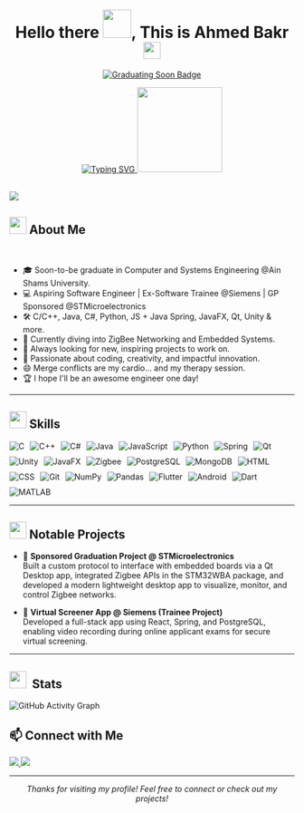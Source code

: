 <h1 align="center">Hello there <img src="https://user-images.githubusercontent.com/74038190/214644145-264f4759-7633-441e-9d67-d8dda9d50d26.gif" width="50">, This is Ahmed Bakr <img src="https://github.com/AhmedBakrXI/AhmedBakrXI/assets/114930002/db7b2fe1-5ff5-491c-9fec-3e13af7b3bfb" width="30"></h1>

<p align="center">
  <a href="https://github.com/AhmedBakrXI" target="_blank">
    <img src="https://img.shields.io/badge/Graduating_SOON-8A2BE2?style=for-the-badge&logo=starship&labelColor=36bcf7&link=https://&logoColor=white&color=0d1117&logoWidth=30&animation=glitch" alt="Graduating Soon Badge"/>
  </a>
</p>
<p align="center">
  <a href="https://git.io/typing-svg">
    <img src="https://readme-typing-svg.herokuapp.com?font=Fira+Code&pause=1000&center=true&random=false&width=435&lines=Computer+Engineering+Student+%40ASU%2C;Driven+by+The+Flame+of+Creativity%2C;Having+Coding+Inspiration+%26+Science%2C;Passionate+%26+Hard+Working+Student." alt="Typing SVG" />
  </a>
  <img src="https://private-user-images.githubusercontent.com/114930002/316238341-05b07571-a558-43c5-ac40-fb0be0415860.gif?jwt=eyJhbGciOiJIUzI1NiIsInR5cCI6IkpXVCJ9.eyJpc3MiOiJnaXRodWIuY29tIiwiYXVkIjoicmF3LmdpdGh1YnVzZXJjb250ZW50LmNvbSIsImtleSI6ImtleTUiLCJleHAiOjE3MTM5OTQ4MzEsIm5iZiI6MTcxMzk5NDUzMSwicGF0aCI6Ii8xMTQ5MzAwMDIvMzE2MjM4MzQxLTA1YjA3NTcxLWE1NTgtNDNjNS1hYzQwLWZiMGJlMDQxNTg2MC5naWY_WC1BbXotQWxnb3JpdGhtPUFXUzQtSE1BQy1TSEEyNTYmWC1BbXotQ3JlZGVudGlhbD1BS0lBVkNPRFlMU0E1M1BRSzRaQSUyRjIwMjQwNDI0JTJGdXMtZWFzdC0xJTJGczMlMkZhd3M0X3JlcXVlc3QmWC1BbXotRGF0ZT0yMDI0MDQyNFQyMTM1MzFaJlgtQW16LUV4cGlyZXM9MzAwJlgtQW16LVNpZ25hdHVyZT0yNWVmYTRjNDQzZDMzZjU2ZWI3ZjU0YTRkYmI3NGJhODk4MTVlMzhhYmRkY2U4MGQ5N2VlODI0NmQwNjVmZmRlJlgtQW16LVNpZ25lZEhlYWRlcnM9aG9zdCZhY3Rvcl9pZD0wJmtleV9pZD0wJnJlcG9faWQ9MCJ9.rMnNZ_lTYL8gJG5Hp485b8ZNUpcUAiSjWVXH6ew8cNE" width="150">
</p>
<br>


<img src="https://user-images.githubusercontent.com/74038190/212284100-561aa473-3905-4a80-b561-0d28506553ee.gif">

<h2><img src="https://user-images.githubusercontent.com/74038190/221352989-518609ab-b4d1-459e-929f-a08cd2bd9b3c.gif" width="30"> About Me</h2>
<br>

- 🎓 Soon-to-be graduate in Computer and Systems Engineering @Ain Shams University.
- 💻 Aspiring Software Engineer | Ex-Software Trainee @Siemens | GP Sponsored @STMicroelectronics
- 🛠️ C/C++, Java, C#, Python, JS + Java Spring, JavaFX, Qt, Unity & more.
- 🌱 Currently diving into ZigBee Networking and Embedded Systems.
- 🔭 Always looking for new, inspiring projects to work on.
- 🎨 Passionate about coding, creativity, and impactful innovation.
- 😄 Merge conflicts are my cardio... and my therapy session.
- 🏆 I hope I'll be an awesome engineer one day!

---

<h2><img src="https://user-images.githubusercontent.com/74038190/212284087-bbe7e430-757e-4901-90bf-4cd2ce3e1852.gif" width="30"> Skills</h2>

<div style="display: flex; flex-wrap: wrap; gap: 10px; align-items: center;">
  <img src="https://img.shields.io/badge/C-00599C?logo=c&logoColor=white&style=for-the-badge" alt="C">
  <img src="https://img.shields.io/badge/C++-00599C?logo=c%2B%2B&logoColor=white&style=for-the-badge" alt="C++">
  <img src="https://img.shields.io/badge/C%23-00599C?style=for-the-badge&logo=C%23&logoColor=white" alt="C#">
  <img src="https://img.shields.io/badge/Java-ED8B00?logo=openjdk&logoColor=white&style=for-the-badge" alt="Java">
  <img src="https://img.shields.io/badge/JavaScript-F7DF1E?logo=javascript&logoColor=black&style=for-the-badge" alt="JavaScript">
  <img src="https://img.shields.io/badge/Python-3776AB?logo=python&logoColor=white&style=for-the-badge" alt="Python">
  <img src="https://img.shields.io/badge/Spring-6DB33F?logo=spring&logoColor=white&style=for-the-badge" alt="Spring">
  <img src="https://img.shields.io/badge/Qt-41CD52?logo=qt&logoColor=white&style=for-the-badge" alt="Qt">
  <img src="https://img.shields.io/badge/Unity-000000?logo=unity&logoColor=white&style=for-the-badge" alt="Unity">
  <img src="https://img.shields.io/badge/JavaFX-007396?logo=openjdk&logoColor=white&style=for-the-badge" alt="JavaFX">
  <img src="https://img.shields.io/badge/Zigbee-EB0443?style=for-the-badge&logo=zigbee&logoColor=white" alt="Zigbee">
  <img src="https://img.shields.io/badge/PostgreSQL-4169E1?logo=postgresql&logoColor=white&style=for-the-badge" alt="PostgreSQL">
  <img src="https://img.shields.io/badge/MongoDB-47A248?logo=mongodb&logoColor=white&style=for-the-badge" alt="MongoDB">
  <img src="https://img.shields.io/badge/HTML5-E34F26?logo=html5&logoColor=white&style=for-the-badge" alt="HTML">
  <img src="https://img.shields.io/badge/CSS3-1572B6?logo=css3&logoColor=white&style=for-the-badge" alt="CSS">
  <img src="https://img.shields.io/badge/Git-F05032?logo=git&logoColor=white&style=for-the-badge" alt="Git">
  <img src="https://img.shields.io/badge/NumPy-013243?logo=numpy&logoColor=white&style=for-the-badge" alt="NumPy">
  <img src="https://img.shields.io/badge/Pandas-150458?logo=pandas&logoColor=white&style=for-the-badge" alt="Pandas">
  <img src="https://img.shields.io/badge/Flutter-02569B?logo=flutter&logoColor=white&style=for-the-badge" alt="Flutter">
  <img src="https://img.shields.io/badge/Android-3DDC84?logo=android&logoColor=white&style=for-the-badge" alt="Android">
  <img src="https://img.shields.io/badge/Dart-0175C2?logo=dart&logoColor=white&style=for-the-badge" alt="Dart">
  <img src="https://img.shields.io/badge/MATLAB-0076A8?logo=matplotlib&logoColor=white&style=for-the-badge" alt="MATLAB">
</div>

---

<h2><img src="https://user-images.githubusercontent.com/74038190/221352989-518609ab-b4d1-459e-929f-a08cd2bd9b3c.gif" width="30"> Notable Projects</h2>

- 🏅 **Sponsored Graduation Project @ STMicroelectronics**  
  Built a custom protocol to interface with embedded boards via a Qt Desktop app, integrated Zigbee APIs in the STM32WBA package, and developed a modern lightweight desktop app to visualize, monitor, and control Zigbee networks.

- 🚀 **Virtual Screener App @ Siemens (Trainee Project)**  
  Developed a full-stack app using React, Spring, and PostgreSQL, enabling video recording during online applicant exams for secure virtual screening.

---

<h2><img src="https://github.com/Anmol-Baranwal/Cool-GIFs-For-GitHub/assets/74038190/fa83eeb9-f4e2-4d85-93f0-688af11babf8" width="30">&nbsp; Stats</h2>

![GitHub Activity Graph](https://github-readme-activity-graph.vercel.app/graph?username=AhmedBakrXI&theme=react-dark&area=true&hide_border=true&custom_title=Ahmed%20Bakr's%20GitHub%20Activity&cache=v2&random=12345)

[//]: # (<p align="center">)

[//]: # (  <a href="https://github.com/AhmedBakrXI">)

[//]: # (    <img height="180em" src="https://github-readme-stats.vercel.app/api?username=AhmedBakrXI&show_icons=true&theme=dracula" />)

[//]: # (  </a>)

[//]: # (  <a href="https://github.com/AhmedBakrXI">)

[//]: # (    <img height="180em" src="https://github-readme-stats.vercel.app/api/top-langs/?username=AhmedBakrXI&layout=compact&theme=dracula" />)

[//]: # (  </a>)

[//]: # (</p>)

[//]: # (<p align="center">)

[//]: # (<a href="https://git.io/streak-stats"><img src="https://streak-stats.demolab.com?user=AhmedBakrXI&theme=dracula&card_width=465" alt="GitHub Streak" /></a>)

[//]: # (</p> )



<h2>📫 Connect with Me</h2>
<p>
  <a href="https://github.com/AhmedBakrXI/AhmedBakrXI">
    <img src="https://img.shields.io/badge/-GitHub-181717?style=flat-square&logo=github&logoColor=white" />
  </a>
  <a href="https://www.linkedin.com/in/ahmed-mohammed-bakr/">
    <img src="https://img.shields.io/badge/-LinkedIn-0077B5?style=flat-square&logo=linkedin" />
  </a>
</p>

---

<p align="center"><i>Thanks for visiting my profile! Feel free to connect or check out my projects!</i></p>
